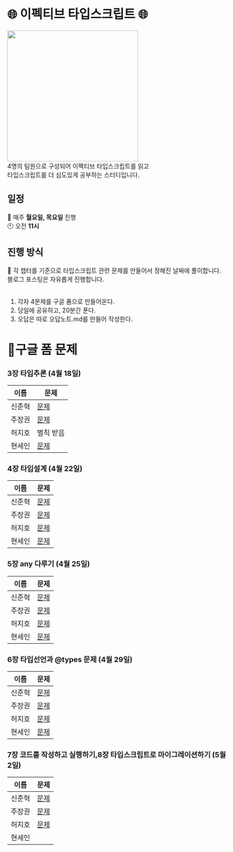 # 🌐 이펙티브 타입스크립트 🌐

<img src="https://github.com/99sStudy/Effective-Typescript/assets/90139306/5f3c5ad2-5076-41b8-8f1c-7781e13d52f1" widtt="100" height="300" />
</br>
4명의 팀원으로 구성되어 이펙티브 타입스크립트를 읽고 </br>
타입스크립트를 더 심도있게 공부하는 스터디입니다. </br>

## 일정

📅 매주 **월요일, 목요일** 진행 </br>
🕙 오전 **11시**</br>

## 진행 방식

📢 각 챕터를 기준으로 타입스크립트 관련 문제를 만들어서 정해진 날짜에 풀이합니다. </br>
블로그 포스팅은 자유롭게 진행합니다.</br>
</br>

1. 각자 4문제를 구글 폼으로 만들어온다.
2. 당일에 공유하고, 20분간 푼다.
3. 오답은 따로 오답노트.md를 만들어 작성한다.


# 📖구글 폼 문제

### 3장 타입추론 (4월 18일) 
| 이름 | 문제 |
| --- | --- |
| 신준혁 |[문제](https://docs.google.com/forms/d/e/1FAIpQLSchKZiH6oWNb3u7SiKkF0uz7j3QJBLcvXBRpvKFr57G1jfiLw/viewform?usp=sf_link)|
| 주장권 |[문제](https://docs.google.com/forms/d/e/1FAIpQLScA0ZsR370LLSf3EzzefFRiGi7-UN71OFX_tEyNPheweyO0Mw/viewform?usp=pp_url)|
| 허지호 |벌칙 받음|
| 현세인 |[문제](https://forms.gle/krrhweuxFMpaJqcQ6)|

### 4장 타입설계 (4월 22일)
| 이름 | 문제 |
| --- | --- |
| 신준혁 |[문제](https://forms.gle/bSxrdaj5SVg8FUhn7)|
| 주장권 |[문제](https://forms.gle/mCkuZc7GyBes5dyaA)|
| 허지호 |[문제](https://forms.gle/9x136NLX6aNcjxQt8)|
| 현세인 |[문제](https://forms.gle/eDChiuifj84fJMzq9)|

### 5장 any 다루기 (4월 25일)
| 이름 | 문제 |
| --- | --- |
| 신준혁 |[문제](https://forms.gle/eyUCzQRazUsUCdZZA)|
| 주장권 |[문제](https://forms.gle/aXK4SkoUTRUeWMkz7)|
| 허지호 |[문제](https://forms.gle/h5UrmcdXHFK7xHVt8)|
| 현세인 |[문제](https://forms.gle/mf1bLFoe55gDotfy6)|


### 6장 타입선언과 @types 문제 (4월 29일)
| 이름 | 문제 |
| --- | --- |
| 신준혁 |[문제](https://forms.gle/TfgHGabeykvHc7qq7)|
| 주장권 |[문제](https://forms.gle/sRruFQYmvMPGAGPY8)|
| 허지호 |[문제](https://forms.gle/iMU9L9SRQtHdU6SK8)|
| 현세인 |[문제](https://forms.gle/jh9PqK4ESPQYD9C66)|

### 7장 코드를 작성하고 실행하기,8장 타입스크립트로 마이그레이션하기 (5월 2일)
| 이름 | 문제 |
| --- | --- |
| 신준혁 |[문제](https://forms.gle/KigvLjZqMMinHAH58)|
| 주장권 |[문제](https://forms.gle/fbbHCj4GYxL7rsSm7)|
| 허지호 |[문제](https://forms.gle/w4fEzHfK9kVbEX1V7)|
| 현세인 ||

